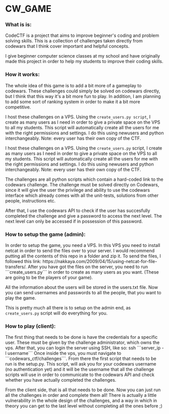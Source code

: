 <h1> CW_GAME </h1>

<h3> What is is: </h3>
CodeCTF is a project that aims to improve beginner's coding and problem solving skills. This is a collection of challenges taken directly from codewars that I think cover important and helpful concepts.

I give beginner computer science classes at my school and have originally made this project in order to help my students to improve their coding skills.

<h3> How it works: </h3>
The whole idea of this game is to add a bit more of a gameplay to codewars. These challenges could simply be solved on codewars directly, but I think that this way it's a bit more fun to play. In addition, I am planning to add some sort of ranking system in order to make it a bit more competitive.

I host these challenges on a VPS. Using the ```create_users.py script```, I create as many users as I need in order to give a private space on the VPS to all my students. This script will automatically create all the users for me with the right permissions and settings. I do this using newusers and python interchangeably. Note: every user has their own copy of the CTF.

I host these challenges on a VPS. Using the ```create_users.py``` script, I create as many users as I need in order to give a private space on the VPS to all my students. This script will automatically create all the users for me with the right permissions and settings. I do this using newusers and python interchangeably. Note: every user has their own copy of the CTF.


The challenges are all python scripts which contain a hard-coded link to the codewars challenge. The challenge must be solved directly on Codewars, since it will give the user the privilege and ability to use the codewars interface which already comes with all the unit-tests, solutions from other people, instructions etc.

After that, I use the codewars API to check if the user has succesfully completed the challenge and give a password to access the next level. The next level can only be accessed if in possession of this password.

<h3> How to setup the game (admin): </h3>
In order to setup the game, you need a VPS. In this VPS you need to install netcat in order to send the files over to your server. I would recommend putting all the contents of this repo in a folder and zip it. To send the files, I followed this link: https://nakkaya.com/2009/04/15/using-netcat-for-file-transfers/. After you have got the files on the server, you need to run ```create_users.py``` in order to create as many users as you want. (These are going to be the players of your game).

All the information about the users will be stored in the users.txt file. Now you can send usernames and passwords to all the people, that you want to play the game.

This is pretty much all there is to setup on the admin end, as ```create_users.py``` script will do everything for you.

<h3> How to play (client): </h3>
The first thing that needs to be done is have the credentials for a specific user. These must be given by the challenge administrator, which owns the vps. After that, you can login the server using SSH, like so:
ssh ```server_ip -l username``` Once inside the vps, you must navigate to ```codewars_ctf/challenges```. From there the first script that needs to be run is the setup.py. This script, will ask you for your codewars username (no authentication yet) and it will be the username that all the challenge scripts will use in order to communicate to the codewars API and check whether you have actually completed the challenges.

From the client side, that is all that needs to be done. Now you can just run all the challenges in order and complete them all! There is actually a little vulnerability in the whole design of the challenges, and a way in which in theory you can get to the last level without completing all the ones before ;)
